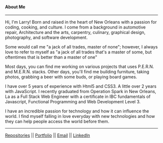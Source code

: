 #### About Me
---

Hi, I'm Larry! Born and raised in the heart of New Orleans with a passion for coding, cooking, and culture. I come from a background in automotive repair, Architecture and the arts, carpentry, culinary, graphical design, photography, and software development.

Some would call me "a jack of all trades, master of none"; however, I always love to refer to myself as "a jack of all trades that's a master of some, but oftentimes that is better than a master of one"

Most days, you can find me working on various projects that uses P.E.R.N. and M.E.R.N. stacks. Other days, you'll find me building furniture, taking photos, grabbing a beer with some buds, or playing board games.

I have over 5 years of experience with Html5 and CSS3. A little over 2 years with JavaScript. I recently graduated from Operation Spark in New Orleans, La as a Full Stack Web Engineer with a certificate in IBC fundamentals of Javascript, Functional Programming and Web Development Level 3.

I have an incredible passion for technology and how it can influence the world. I find myself falling in love everyday with new technologies and how they can help people access the world before them.

---

[Repositories](https://github.com/lschwall?tab=repositories) ||
[Portfolio](https://www.larryschwall.com) || 
[Email](https://mail.google.com/mail/u/0/?fs=1&tf=cm&to=lschwall4@gmail.com) ||
[LinkedIn](https://www.linkedin.com/in/larryschwalliv)

<!--
**lschwall/lschwall** is a ✨ _special_ ✨ repository because its `README.md` (this file) appears on your GitHub profile.

Here are some ideas to get you started:

- 🔭 I’m currently working on ...
- 🌱 I’m currently learning ...
- 👯 I’m looking to collaborate on ...
- 🤔 I’m looking for help with ...
- 💬 Ask me about ...
- 📫 How to reach me: ...
- 😄 Pronouns: ...
- ⚡ Fun fact: ...
-->
